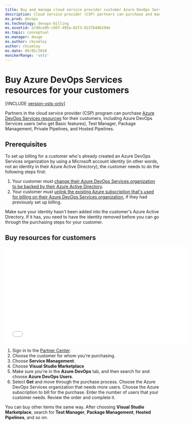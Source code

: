 ```yaml
---
title: Buy and manage cloud service provider customer Azure DevOps Services subscriptions
description: Cloud service provider (CSP) partners can purchase and manage Azure DevOps Services for their customers
ms.prod: devops
ms.technology: devops-billing
ms.assetid: a7d8ce85-c95f-495a-82f3-9237b49b29de
ms.topic: conceptual
ms.manager: douge
ms.author: chcomley
author: chcomley
ms.date: 09/05/2018
monikerRange: 'vsts'
---
```

# Buy Azure DevOps Services resources for your customers

[!INCLUDE [version-vsts-only](../../../_shared/version-vsts-only.md)]

Partners in the cloud service provider (CSP) program can purchase [Azure DevOps Services resources](https://visualstudio.microsoft.com/team-services/pricing) for
their customers, including Azure DevOps Services users (who get Basic features), Test Manager, Package Management, Private Pipelines, and
Hosted Pipelines.

## Prerequisites

To set up billing for a customer who's already created an Azure DevOps Services organization by using a Microsoft account identity
(in other words, not an identity in their Azure Active Directory), the customer needs to do the following steps first:

1. Your customer must [change their Azure DevOps Services organization to be backed by their Azure Active Directory](../../accounts/access-with-azure-ad.md).
1. Your customer must [unlink the existing Azure subscription that's used for billing on their Azure DevOps Services organization](../change-azure-subscription.md), if they had previously set up billing.

Make sure your identity hasn't been added into the customer's Azure Active Directory. If it has, you need to have the identity removed before you can go through the purchasing steps for your customer.

## Buy resources for customers

<iframe src="//channel9.msdn.com/Shows/Visual-Studio-for-CSP-Partners/CSP-How-to-buy-Azure DevOps Services/player" width="600" height="315" allowFullScreen="true" frameBorder="0"></iframe>

1. Sign in to the [Partner Center](https://partnercenter.microsoft.com).
1. Choose the customer for whom you're purchasing.
1. Choose **Service Management**.
1. Choose **Visual Studio Marketplace**
1. Make sure you're in the **Azure DevOps** tab, and then search for and choose **Azure DevOps Users**.
1. Select **Get** and move through the purchase process. Choose the Azure DevOps Services organization that needs more users. Choose the Azure subscription to bill for the purchase. Enter the number of users that your customer needs. Review the order and complete it.

You can buy other items the same way. After choosing **Visual Studio Marketplace**, search for **Test Manager**, **Package Management**, **Hosted Pipelines**, and so on.
